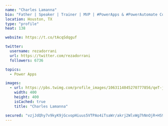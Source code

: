 ```yaml
---
name: "Charles Lamanna"
bio: "Father | Speaker | Trainer | MVP | #PowerApps & #PowerAutomate Community Super User | YouTuber Right-pointing triangle http://youtube.com/c/rezadorrani | Learn - Share - Clockwise rightwards and leftwards open circle arrows"
location: Houston, TX
type: "profile"
heat: 138

website: https://t.co/tAcqSdqguf

twitter:
  username: rezadorrani
  url: https://twitter.com/rezadorrani
  followers: 6736

topics:
  - Power Apps

images:
  - url: https://pbs.twimg.com/profile_images/1063114045270777856/qeT-jpWr_400x400.jpg
    width: 400
    height: 400
    isCached: true
    title: "Charles Lamanna"

secured: "vzjJdQhy7v9kyK9jGcvopHiuus5VTPAo4iTsaWr/akrj2WlvWg7hNnOjR+HS9xMBsjMHvUkqg44xgN0nHPGV2iuSggQ3VNpODLy3qaukOd76K3D67SOd1Ag+Bbm4YxnigHcj0xWNHOkGV1wBU5Mi4arsrkDIK/63T1SBamGV0kIIJx9cwP+h94jKLDZeZoocuVEvwmXkc7zOoj42rrJc64DJfa/yMIPWISCeR8BCeFmnjtb37I/MLk0c3V3tnadS/9JMoakbMfwDxzEszzlLyl7Zubye13CDcpz/OQkB1bwHfutOjgiwPlLKTRTJCE+e/Ni0VZLwaPDp5+9MKpFZsLrSXQYykCEXvEof0zU9Aht9I+ql0MPz4Ysjkz96bYN+Q+E6cTFxkxHM6bUDJHBLduPPL2Wo6NziFeCv1SYbpZs=;OCC1yZcZ1w5ql0XaOsNbMw=="
---
```


